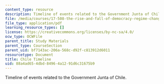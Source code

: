 ```yaml
---
content_type: resource
description: Timeline of events related to the Government Junta of Chile.
file: /media/courses/17-508-the-rise-and-fall-of-democracy-regime-change-spring-2002/88a4ad654dbd84964a1291d6c31675b9_chile_timeline.pdf
file_type: application/pdf
learning_resource_types: []
license: https://creativecommons.org/licenses/by-nc-sa/4.0/
ocw_type: OCWFile
parent_title: Study Materials
parent_type: CourseSection
parent_uid: bf7143ac-206a-568c-d92f-c813912d6011
resourcetype: Document
title: Chile Timeline
uid: 88a4ad65-4dbd-8496-4a12-91d6c31675b9
---
```

Timeline of events related to the Government Junta of Chile.